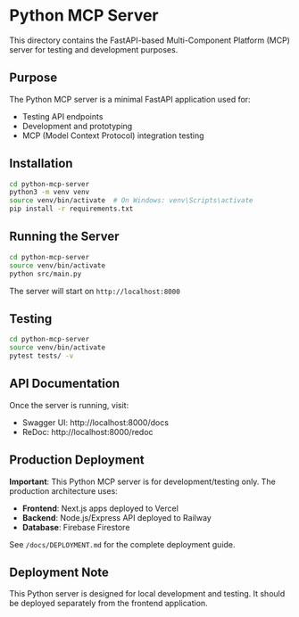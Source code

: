 # Python MCP Server

This directory contains the FastAPI-based Multi-Component Platform (MCP) server for testing and development purposes.

## Purpose

The Python MCP server is a minimal FastAPI application used for:
- Testing API endpoints
- Development and prototyping
- MCP (Model Context Protocol) integration testing

## Installation

```bash
cd python-mcp-server
python3 -m venv venv
source venv/bin/activate  # On Windows: venv\Scripts\activate
pip install -r requirements.txt
```

## Running the Server

```bash
cd python-mcp-server
source venv/bin/activate
python src/main.py
```

The server will start on `http://localhost:8000`

## Testing

```bash
cd python-mcp-server
source venv/bin/activate
pytest tests/ -v
```

## API Documentation

Once the server is running, visit:
- Swagger UI: http://localhost:8000/docs
- ReDoc: http://localhost:8000/redoc

## Production Deployment

**Important**: This Python MCP server is for development/testing only. The production architecture uses:
- **Frontend**: Next.js apps deployed to Vercel
- **Backend**: Node.js/Express API deployed to Railway
- **Database**: Firebase Firestore

See `/docs/DEPLOYMENT.md` for the complete deployment guide.

## Deployment Note

This Python server is designed for local development and testing. It should be deployed separately from the frontend application.
